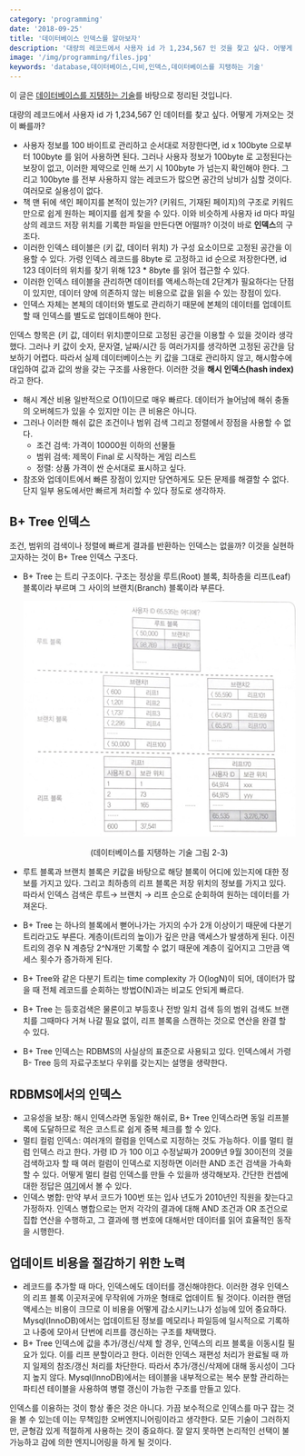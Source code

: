 ```yaml
---
category: 'programming'
date: '2018-09-25'
title: '데이터베이스 인덱스를 알아보자'
description: '대량의 레코드에서 사용자 id 가 1,234,567 인 것을 찾고 싶다. 어떻게 가져오는 것이 빠를까?'
image: '/img/programming/files.jpg'
keywords: 'database,데이터베이스,디비,인덱스,데이터베이스를 지탱하는 기술'
---
```


이 글은 [데이터베이스를 지탱하는 기술](http://www.yes24.com/24/goods/27893960)를 바탕으로 정리된 것입니다.

대량의 레코드에서 사용자 id 가 1,234,567 인 데이터를 찾고 싶다. 어떻게 가져오는 것이 빠를까?

- 사용자 정보를 100 바이트로 관리하고 순서대로 저장한다면, id x 100byte 으로부터 100byte 를 읽어 사용하면 된다. 그러나 사용자 정보가 100byte 로 고정된다는 보장이 없고, 이러한 제약으로 인해 쓰기 시 100byte 가 넘는지 확인해야 한다. 그리고 100byte 를 전부 사용하지 않는 레코드가 많으면 공간의 낭비가 심할 것이다. 여러모로 실용성이 없다.
- 책 맨 뒤에 색인 페이지를 본적이 있는가? (키워드, 기재된 페이지)의 구조로 키워드만으로 쉽게 원하는 페이지를 쉽게 찾을 수 있다. 이와 비슷하게 사용자 id 마다 파일상의 레코드 저장 위치를 기록한 파일을 만든다면 어떨까? 이것이 바로 **인덱스**의 구조다.
- 이러한 인덱스 테이블은 (키 값, 데이터 위치) 가 구성 요소이므로 고정된 공간을 이용할 수 있다. 가령 인덱스 레코드를 8byte 로 고정하고 id 순으로 저장한다면, id 123 데이터의 위치를 찾기 위해 123 * 8byte 를 읽어 접근할 수 있다.
- 이러한 인덱스 테이블을 관리하면 데이터를 액세스하는데 2단계가 필요하다는 단점이 있지만, 데이터 양에 의존하지 않는 비용으로 값을 읽을 수 있는 장점이 있다.
- 인덱스 자체는 본체의 데이터와 별도로 관리하기 때문에 본체의 데이터를 업데이트할 때 인덱스를 별도로 업데이트해야 한다.

인덱스 항목은 (키 값, 데이터 위치)뿐이므로 고정된 공간을 이용할 수 있을 것이라 생각했다. 그러나 키 값이 숫자, 문자열, 날짜/시간 등 여러가지를 생각하면 고정된 공간을 담보하기 어렵다. 따라서 실제 데이터베이스는 키 값을 그대로 관리하지 않고, 해시함수에 대입하여 값과 값의 쌍을 갖는 구조를 사용한다. 이러한 것을 **해시 인덱스(hash index)** 라고 한다.  

- 해시 계산 비용 일반적으로 O(1)이므로 매우 빠르다. 데이터가 늘어남에 해쉬 충돌의 오버헤드가 있을 수 있지만 이는 큰 비용은 아니다.
- 그러나 이러한 해쉬 값은 조건이나 범위 검색 그리고 정렬에서 장점을 사용할 수 없다.
    - 조건 검색: 가격이 10000원 이하의 선물들
    - 범위 검색: 제목이 Final 로 시작하는 게임 리스트
    - 정렬: 상품 가격이 싼 순서대로 표시하고 싶다.
- 참조와 업데이트에서 빠른 장점이 있지만 당연하게도 모든 문제를 해결할 수 없다. 단지 일부 용도에서만 빠르게 처리할 수 있다 정도로 생각하자.

## B+ Tree 인덱스

조건, 범위의 검색이나 정렬에 빠르게 결과를 반환하는 인덱스는 없을까? 이것을 실현하고자하는 것이 B+ Tree 인덱스 구조다.

- B+ Tree 는 트리 구조이다. 구조는 정상을 루트(Root) 블록, 최하층을 리프(Leaf) 블록이라 부르며 그 사이의 브랜치(Branch) 블록이라 부른다.

    ![btree](/img/programming/btree.jpg "btree")
    <p align="center">(데이터베이스를 지탱하는 기술 그림 2-3)</p>

- 루트 블록과 브랜치 블록은 키값을 바탕으로 해당 블록이 어디에 있는지에 대한 정보를 가지고 있다. 그리고 최하층의 리프 블록은 저장 위치의 정보를 가지고 있다. 따라서 인덱스 검색은 루트→ 브랜치 → 리프 순으로 순회하여 원하는 데이터를 가져온다.
- B+ Tree 는 하나의 블록에서 뻗어나가는 가지의 수가 2개 이상이기 때문에 다분기 트리라고도 부른다. 계층이(트리의 높이)가 깊은 만큼 액세스가 발생하게 된다. 이진트리의 경우 N 계층당 2^N개만 기록할 수 없기 때문에 계층이 깊어지고 그만큼 액세스 횟수가 증가하게 된다.
- B+ Tree와 같은 다분기 트리는 time complexity 가 O(logN)이 되어, 데이터가 많을 때 전체 레코드를 순회하는 방법O(N)과는 비교도 안되게 빠르다.
- B+ Tree 는 등호검색은 물론이고 부등호나 전방 일치 검색 등의 범위 검색도 브랜치를 그때마다 거쳐 나갈 필요 없이, 리프 블록을 스캔하는 것으로 연산을 완결 할 수 있다.
- B+ Tree 인덱스는 RDBMS의  사실상의 표준으로 사용되고 있다. 인덱스에서 가령 B- Tree 등의 자료구조보다 우위를 갖는지는 설명을 생략한다.

## RDBMS에서의 인덱스

- 고유성을 보장:  해시 인덱스라면 동일한 해쉬로, B+ Tree 인덱스라면 동일 리프블록에 도달하므로 적은 코스트로 쉽게 중복 체크를 할 수 있다.
- 멀티 컬럼 인덱스: 여러개의 컬럼을 인덱스로 지정하는 것도 가능하다. 이를 멀티 컬럼 인덱스 라고 한다. 가령 ID 가 100 이고 수정날짜가 2009년 9월 30이전의 것을 검색하고자 할 때 여러 컬럼이 인덱스로 지정하면 이러한 AND 조건 검색을 가속화 할 수 있다. 어떻게 멀티 컬럼 인덱스를 만들 수 있을까 생각해보자. 간단한 컨셉에 대한 정답은 [여기](https://stackoverflow.com/questions/36794891/how-mysql-multiple-column-index-works/36808673#36808673)에서 볼 수 있다.
- 인덱스 병합: 만약 부서 코드가 100번 또는 입사 년도가 2010년인 직원을 찾는다고 가정하자. 인덱스 병합으로는 먼저 각각의 결과에 대해 AND 조건과 OR 조건으로 집합 연산을 수행하고, 그 결과에 행 번호에 대해서만 데이터를 읽어 효율적인 동작을 시행한다.

## 업데이트 비용을 절감하기 위한 노력

- 레코드를 추가할 때 마다, 인덱스에도 데이터를 갱신해야한다. 이러한 경우 인덱스의 리프 블록 이곳저곳에 무작위에 가까운 형태로 업데이트 될 것이다. 이러한 랜덤 액세스는 비용이 크므로 이 비용을 어떻게 감소시키느냐가 성능에 있어 중요하다. Mysql(InnoDB)에서는 업데이트된 정보를 메모리나 파일등에 일시적으로 기록하고 나중에 모아서 단번에 리프를 갱신하는 구조를 채택했다.
- B+ Tree 인덱스에 값을 추가/갱신/삭제 할 경우, 인덱스의 리프 블록을 이동시킬 필요가 있다. 이를 리프 분할이라고 한다. 이러한 인덱스 재편성 처리가 완료될 때 까지 일제의 참조/갱신 처리를 차단한다. 따라서 추가/갱신/삭제에 대해 동시성이 그다지 높지 않다.  Mysql(InnoDB)에서는 테이블을 내부적으로는 복수 분할 관리하는 파티션 테이블을 사용하여 병렬 갱신이 가능한 구조를 만들고 있다.

인덱스를 이용하는 것이 항상 좋은 것은 아니다. 가끔 보수적으로 인덱스를 마구 잡는 것을 볼 수 있는데 이는 무책임한 오버엔지니어링이라고 생각한다. 모든 기술이 그러하지만, 균형감 있게 적절하게 사용하는 것이 중요하다. 잘 알지 못하면 논리적인 선택이 불가능하고 감에 의한 엔지니어링을 하게 될 것이다.
